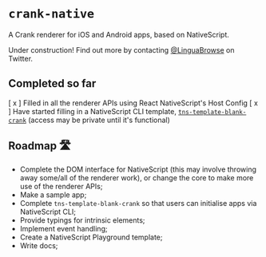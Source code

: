 # `crank-native`

A Crank renderer for iOS and Android apps, based on NativeScript.

Under construction! Find out more by contacting [@LinguaBrowse](https://twitter.com/LinguaBrowse) on Twitter.

## Completed so far

[ x ] Filled in all the renderer APIs using React NativeScript's Host Config
[ x ] Have started filling in a NativeScript CLI template, [`tns-template-blank-crank`](https://github.com/shirakaba/tns-template-blank-crank) (access may be private until it's functional)

## Roadmap 🛣

* Complete the DOM interface for NativeScript (this may involve throwing away some/all of the renderer work), or change the core to make more use of the renderer APIs;
* Make a sample app;
* Complete `tns-template-blank-crank` so that users can initialise apps via NativeScript CLI;
* Provide typings for intrinsic elements;
* Implement event handling;
* Create a NativeScript Playground template;
* Write docs;